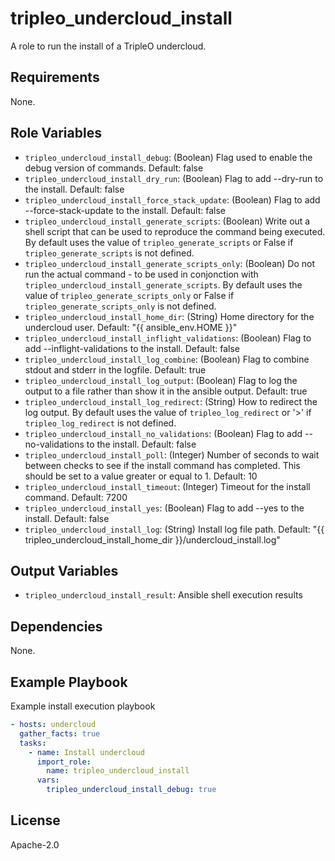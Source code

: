 tripleo_undercloud_install
==========================

A role to run the install of a TripleO undercloud.

Requirements
------------

None.

Role Variables
--------------

* `tripleo_undercloud_install_debug`: (Boolean) Flag used to enable the debug version of commands. Default: false
* `tripleo_undercloud_install_dry_run`: (Boolean) Flag to add --dry-run to the install. Default: false
* `tripleo_undercloud_install_force_stack_update`: (Boolean) Flag to add --force-stack-update to the install. Default: false
* `tripleo_undercloud_install_generate_scripts`: (Boolean) Write out a shell script that can be used to reproduce the command being executed. By default uses the value of `tripleo_generate_scripts` or False if `tripleo_generate_scripts` is not defined.
* `tripleo_undercloud_install_generate_scripts_only`: (Boolean) Do not run the actual command - to be used in conjonction with `tripleo_undercloud_install_generate_scripts`. By default uses the value of `tripleo_generate_scripts_only` or False if `tripleo_generate_scripts_only` is not defined.
* `tripleo_undercloud_install_home_dir`: (String) Home directory for the undercloud user. Default: "{{ ansible_env.HOME }}"
* `tripleo_undercloud_install_inflight_validations`: (Boolean) Flag to add --inflight-validations to the install. Default: false
* `tripleo_undercloud_install_log_combine`: (Boolean) Flag to combine stdout and stderr in the logfile. Default: true
* `tripleo_undercloud_install_log_output`: (Boolean) Flag to log the output to a file rather than show it in the ansible output. Default: true
* `tripleo_undercloud_install_log_redirect`: (String) How to redirect the log output. By default uses the value of `tripleo_log_redirect` or '>' if `tripleo_log_redirect` is not defined.
* `tripleo_undercloud_install_no_validations`: (Boolean) Flag to add --no-validations to the install. Default: false
* `tripleo_undercloud_install_poll`: (Integer) Number of seconds to wait between checks to see if the install command has completed. This should be set to a value greater or equal to 1. Default: 10
* `tripleo_undercloud_install_timeout`: (Integer) Timeout for the install command. Default: 7200
* `tripleo_undercloud_install_yes`: (Boolean) Flag to add --yes to the install. Default: false
* `tripleo_undercloud_install_log`: (String) Install log file path. Default: "{{ tripleo_undercloud_install_home_dir }}/undercloud_install.log"

Output Variables
----------------

* `tripleo_undercloud_install_result`: Ansible shell execution results

Dependencies
------------

None.

Example Playbook
----------------

Example install execution playbook

```yaml
- hosts: undercloud
  gather_facts: true
  tasks:
    - name: Install undercloud
      import_role:
        name: tripleo_undercloud_install
      vars:
        tripleo_undercloud_install_debug: true
```

License
-------

Apache-2.0
